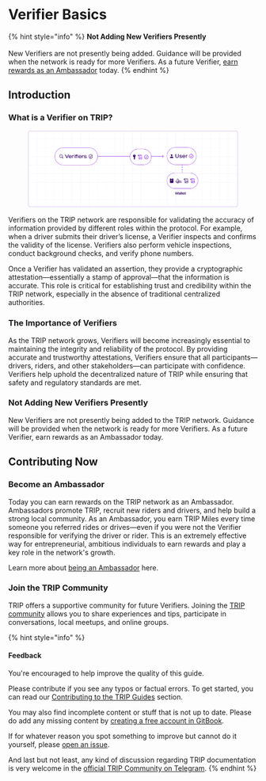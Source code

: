 # Verifier Basics

{% hint style="info" %}
**Not Adding New Verifiers Presently**\
\
New Verifiers are not presently being added. Guidance will be provided when the network is ready for more Verifiers. As a future Verifier, [earn rewards as an Ambassador](../ambassadors/basics.md) today.
{% endhint %}

## Introduction

### What is a Verifier on TRIP?

<figure><img src="../.gitbook/assets/Attestations (1).png" alt=""><figcaption></figcaption></figure>

Verifiers on the TRIP network are responsible for validating the accuracy of information provided by different roles within the protocol. For example, when a driver submits their driver’s license, a Verifier inspects and confirms the validity of the license. Verifiers also perform vehicle inspections, conduct background checks, and verify phone numbers.&#x20;

Once a Verifier has validated an assertion, they provide a cryptographic attestation—essentially a stamp of approval—that the information is accurate. This role is critical for establishing trust and credibility within the TRIP network, especially in the absence of traditional centralized authorities.

### The Importance of Verifiers

As the TRIP network grows, Verifiers will become increasingly essential to maintaining the integrity and reliability of the protocol. By providing accurate and trustworthy attestations, Verifiers ensure that all participants—drivers, riders, and other stakeholders—can participate with confidence. Verifiers help uphold the decentralized nature of TRIP while ensuring that safety and regulatory standards are met.

### Not Adding New Verifiers Presently

New Verifiers are not presently being added to the TRIP network. Guidance will be provided when the network is ready for more Verifiers. As a future Verifier, earn rewards as an Ambassador today.

## Contributing Now

### Become an Ambassador

Today you can earn rewards on the TRIP network as an Ambassador. Ambassadors promote TRIP, recruit new riders and drivers, and help build a strong local community. As an Ambassador, you earn TRIP Miles every time someone you referred rides or drives—even if you were not the Verifier responsible for verifying the driver or rider. This is an extremely effective way for entrepreneurial, ambitious individuals to earn rewards and play a key role in the network's growth.&#x20;

Learn more about [being an Ambassador](../ambassadors/basics.md) here.

### Join the TRIP Community

TRIP offers a supportive community for future Verifiers. Joining the [TRIP community](https://trip.dev/chat) allows you to share experiences and tips, participate in conversations, local meetups, and online groups.

{% hint style="info" %}
#### Feedback

You're encouraged to help improve the quality of this guide.

Please contribute if you see any typos or factual errors. To get started, you can read our [Contributing to the TRIP Guides](../contributing/contributing-to-trip.md) section.

You may also find incomplete content or stuff that is not up to date. Please do add any missing content by [creating a free account in GitBook](https://app.gitbook.com/invite/0WSd8UiSeH2xhfJrSbUr/YFiygcuBiy7oN3WJyDRs).

If for whatever reason you spot something to improve but cannot do it yourself, please [open an issue](https://github.com/TeleportXYZ/TRIP-Guides/issues/).

And last but not least, any kind of discussion regarding TRIP documentation is very welcome in the [official TRIP Community on Telegram](https://trip.dev/chat).
{% endhint %}
